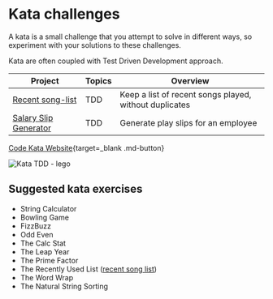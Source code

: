 # Kata challenges

A kata is a small challenge that you attempt to solve in different ways, so experiment with your solutions to these challenges.

Kata are often coupled with Test Driven Development approach.

| Project                                           | Topics | Overview                                               |
|---------------------------------------------------|--------|--------------------------------------------------------|
| [Recent song-list](recent-song-list.md)           | TDD    | Keep a list of recent songs played, without duplicates |
| [Salary Slip Generator](salary-slip-generator.md) | TDD    | Generate play slips for an employee                    |

[Code Kata Website](http://codekata.com/){target=_blank .md-button}

![Kata TDD - lego](https://raw.githubusercontent.com/practicalli/graphic-design/live/code-challenges/tdd-kata-lego.png)



## Suggested kata exercises

* String Calculator
* Bowling Game
* FizzBuzz
* Odd Even
* The Calc Stat
* The Leap Year
* The Prime Factor
* The Recently Used List  ([recent song list](recent-song-list.html))
* The Word Wrap
* The Natural String Sorting
